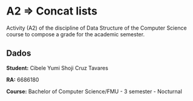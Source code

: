 # A2 => Concat lists

Activity (A2) of the discipline of Data Structure of the Computer Science course to compose a grade for the academic semester.


## Dados

**Student:** Cibele Yumi Shoji Cruz Tavares

**RA:** 6686180

**Course:** Bachelor of Computer Science/FMU - 3 semester - Nocturnal
